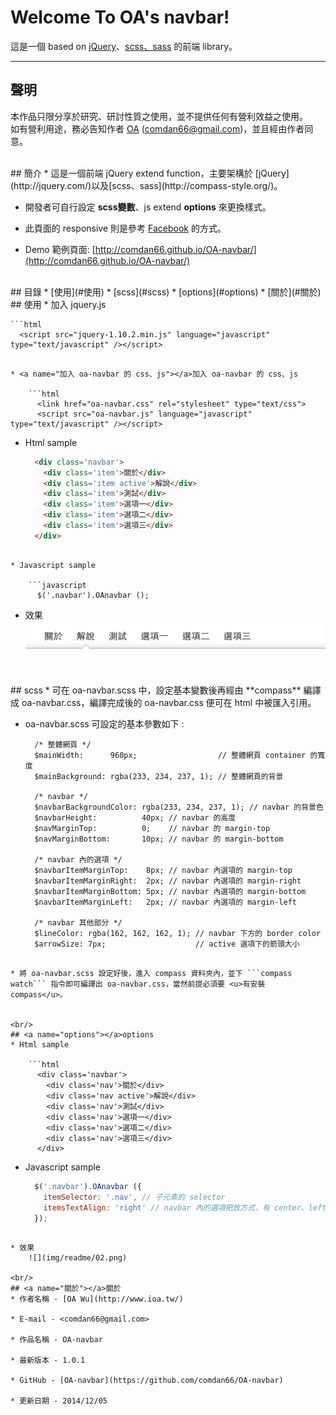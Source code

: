 # Welcome To OA's navbar!
這是一個 based on [jQuery](http://jquery.com/)、[scss、sass](http://compass-style.org/) 的前端 library。 

---
## 聲明
本作品只限分享於研究、研討性質之使用，並不提供任何有營利效益之使用。  
如有營利用途，務必告知作者 [OA](http://www.ioa.tw/) (<comdan66@gmail.com>)，並且經由作者同意。


<br/>
## 簡介
* 這是一個前端 jQuery extend function，主要架構於 [jQuery](http://jquery.com/)以及[scss、sass](http://compass-style.org/)。  

* 開發者可自行設定 **scss變數**、js extend **options** 來更換樣式。

* 此頁面的 responsive 則是參考 [Facebook](https://www.facebook.com/) 的方式。

* Demo 範例頁面: [http://comdan66.github.io/OA-navbar/](http://comdan66.github.io/OA-navbar/)


<br/>
## 目錄
* [使用](#使用)
* [scss](#scss)
* [options](#options)
* [關於](#關於)


<br/>
## <a name="使用"></a>使用
* 加入 jquery.js

	```html
	  <script src="jquery-1.10.2.min.js" language="javascript" type="text/javascript" /></script>		
```

* <a name="加入 oa-navbar 的 css、js"></a>加入 oa-navbar 的 css、js

	```html
	  <link href="oa-navbar.css" rel="stylesheet" type="text/css">
	  <script src="oa-navbar.js" language="javascript" type="text/javascript" /></script>
```

* Html sample

	```html
	  <div class='navbar'>
	    <div class='item'>關於</div>
	    <div class='item active'>解說</div>
	    <div class='item'>測試</div>
	    <div class='item'>選項一</div>
	    <div class='item'>選項二</div>
	    <div class='item'>選項三</div>
	  </div>
```

* Javascript sample

	```javascript
	  $('.navbar').OAnavbar ();
```

* 效果  
	![](img/readme/01.png)

<br/>
## <a name="scss"></a>scss
* 可在 oa-navbar.scss 中，設定基本變數後再經由 **compass** 編譯成 oa-navbar.css，編譯完成後的 oa-navbar.css 便可在 html 中被匯入引用。 

* oa-navbar.scss 可設定的基本參數如下 :

	```
	  /* 整體網頁 */
	  $mainWidth:      960px;                  // 整體網頁 container 的寬度
	  $mainBackground: rgba(233, 234, 237, 1); // 整體網頁的背景
 
	  /* navbar */
	  $navbarBackgroundColor: rgba(233, 234, 237, 1); // navbar 的背景色
	  $navbarHeight:          40px; // navbar 的高度
	  $navMarginTop:          0;    // navbar 的 margin-top
	  $navMarginBottom:       10px; // navbar 的 margin-bottom
 
	  /* navbar 內的選項 */
	  $navbarItemMarginTop:    8px; // navbar 內選項的 margin-top
	  $navbarItemMarginRight:  2px; // navbar 內選項的 margin-right
	  $navbarItemMarginBottom: 5px; // navbar 內選項的 margin-bottom
	  $navbarItemMarginLeft:   2px; // navbar 內選項的 margin-left
 
	  /* navbar 其他部分 */
	  $lineColor: rgba(162, 162, 162, 1); // navbar 下方的 border color
	  $arrowSize: 7px;                    // active 選項下的箭頭大小
```

* 將 oa-navbar.scss 設定好後，進入 compass 資料夾內，並下 ```compass watch``` 指令即可編譯出 oa-navbar.css，當然前提必須要 <u>有安裝 compass</u>。


<br/>
## <a name="options"></a>options
* Html sample

	```html
	  <div class='navbar'>
	    <div class='nav'>關於</div>
	    <div class='nav active'>解說</div>
	    <div class='nav'>測試</div>
	    <div class='nav'>選項一</div>
	    <div class='nav'>選項二</div>
	    <div class='nav'>選項三</div>
	  </div>
```

* Javascript sample

	```javascript
	  $('.navbar').OAnavbar ({
	    itemSelector: '.nav', // 子元素的 selector
	    itemsTextAlign: 'right' // navbar 內的選項把放方式，有 center、left、right 三種
	  });
```

* 效果  
	![](img/readme/02.png)
	
<br/>
## <a name="關於"></a>關於
* 作者名稱 - [OA Wu](http://www.ioa.tw/)

* E-mail - <comdan66@gmail.com>

* 作品名稱 - OA-navbar

* 最新版本 - 1.0.1

* GitHub - [OA-navbar](https://github.com/comdan66/OA-navbar)

* 更新日期 - 2014/12/05